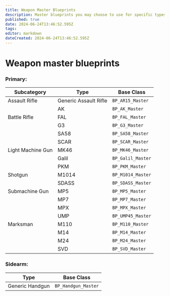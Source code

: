 ```yaml
---
title: Weapon Master Blueprints
description: Master blueprints you may choose to use for specific types of weapon mods
published: true
date: 2024-06-24T13:46:52.595Z
tags: 
editor: markdown
dateCreated: 2024-06-24T13:46:52.595Z
---
```


# Weapon master blueprints

### Primary:
| Subcategory | Type | Base Class |
| --- | --- | --- |
| Assault Rifle | Generic Assault Rifle | `BP_AR15_Master` |
| | AK | `BP_AK_Master` |
| Battle Rifle | FAL | `BP_FAL_Master` |
| | G3 | `BP_G3_Master` |
| | SA58 | `BP_SA58_Master` |
| | SCAR | `BP_SCAR_Master` |
| Light Machine Gun | MK46 | `BP_MK46_Master` |
| | Galil | `BP_Galil_Master` |
| | PKM | `BP_PKM_Master` |
| Shotgun | M1014 | `BP_M1014_Master` |
| | SDASS | `BP_SDASS_Master` |
| Submachine Gun | MP5 | `BP_MP5_Master` |
| | MP7 | `BP_MP7_Master` |
| | MPX | `BP_MPX_Master` |
| | UMP | `BP_UMP45_Master` |
| Marksman | M110 | `BP_M110_Master` |
| | M14 | `BP_M14_Master` |
| | M24 | `BP_M24_Master` |
| | SVD | `BP_SVD_Master` |


### Sidearm:
|  Type | Base Class |
|  --- | --- |
|  Generic Handgun | `BP_Handgun_Master` |
